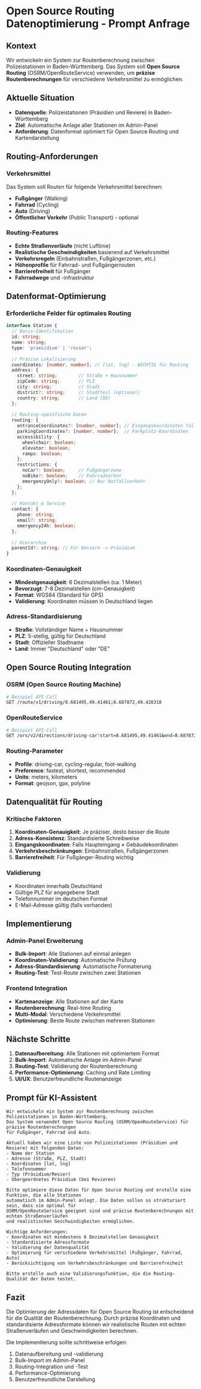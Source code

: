 # Open Source Routing Datenoptimierung - Prompt Anfrage

## Kontext
Wir entwickeln ein System zur Routenberechnung zwischen Polizeistationen in Baden-Württemberg. Das System soll **Open Source Routing** (OSRM/OpenRouteService) verwenden, um **präzise Routenberechnungen** für verschiedene Verkehrsmittel zu ermöglichen.

## Aktuelle Situation
- **Datenquelle**: Polizeistationen (Präsidien und Reviere) in Baden-Württemberg
- **Ziel**: Automatische Anlage aller Stationen im Admin-Panel
- **Anforderung**: Datenformat optimiert für Open Source Routing und Kartendarstellung

## Routing-Anforderungen

### Verkehrsmittel
Das System soll Routen für folgende Verkehrsmittel berechnen:
- **Fußgänger** (Walking)
- **Fahrrad** (Cycling)
- **Auto** (Driving)
- **Öffentlicher Verkehr** (Public Transport) - optional

### Routing-Features
- **Echte Straßenverläufe** (nicht Luftlinie)
- **Realistische Geschwindigkeiten** basierend auf Verkehrsmittel
- **Verkehrsregeln** (Einbahnstraßen, Fußgängerzonen, etc.)
- **Höhenprofile** für Fahrrad- und Fußgängerrouten
- **Barrierefreiheit** für Fußgänger
- **Fahrradwege** und -infrastruktur

## Datenformat-Optimierung

### Erforderliche Felder für optimales Routing

```typescript
interface Station {
  // Basis-Identifikation
  id: string;
  name: string;
  type: 'praesidium' | 'revier';
  
  // Präzise Lokalisierung
  coordinates: [number, number]; // [lat, lng] - WICHTIG für Routing
  address: {
    street: string;        // Straße + Hausnummer
    zipCode: string;       // PLZ
    city: string;          // Stadt
    district?: string;     // Stadtteil (optional)
    country: string;       // Land (DE)
  };
  
  // Routing-spezifische Daten
  routing: {
    entranceCoordinates?: [number, number]; // Eingangskoordinaten falls abweichend
    parkingCoordinates?: [number, number];  // Parkplatz-Koordinaten
    accessibility: {
      wheelchair: boolean;
      elevator: boolean;
      ramps: boolean;
    };
    restrictions: {
      noCar?: boolean;     // Fußgängerzone
      noBike?: boolean;    // Fahrradverbot
      emergencyOnly?: boolean; // Nur Notfallverkehr
    };
  };
  
  // Kontakt & Service
  contact: {
    phone: string;
    email?: string;
    emergency24h: boolean;
  };
  
  // Hierarchie
  parentId?: string; // Für Reviere -> Präsidium
}
```

### Koordinaten-Genauigkeit
- **Mindestgenauigkeit**: 6 Dezimalstellen (ca. 1 Meter)
- **Bevorzugt**: 7-8 Dezimalstellen (cm-Genauigkeit)
- **Format**: WGS84 (Standard für GPS)
- **Validierung**: Koordinaten müssen in Deutschland liegen

### Adress-Standardisierung
- **Straße**: Vollständiger Name + Hausnummer
- **PLZ**: 5-stellig, gültig für Deutschland
- **Stadt**: Offizieller Stadtname
- **Land**: Immer "Deutschland" oder "DE"

## Open Source Routing Integration

### OSRM (Open Source Routing Machine)
```bash
# Beispiel API-Call
GET /route/v1/driving/8.681495,49.41461;8.687872,49.420318
```

### OpenRouteService
```bash
# Beispiel API-Call
GET /ors/v2/directions/driving-car?start=8.681495,49.41461&end=8.687872,49.420318
```

### Routing-Parameter
- **Profile**: driving-car, cycling-regular, foot-walking
- **Preference**: fastest, shortest, recommended
- **Units**: meters, kilometers
- **Format**: geojson, gpx, polyline

## Datenqualität für Routing

### Kritische Faktoren
1. **Koordinaten-Genauigkeit**: Je präziser, desto besser die Route
2. **Adress-Konsistenz**: Standardisierte Schreibweise
3. **Eingangskoordinaten**: Falls Haupteingang ≠ Gebäudekoordinaten
4. **Verkehrsbeschränkungen**: Einbahnstraßen, Fußgängerzonen
5. **Barrierefreiheit**: Für Fußgänger-Routing wichtig

### Validierung
- Koordinaten innerhalb Deutschland
- Gültige PLZ für angegebene Stadt
- Telefonnummer im deutschen Format
- E-Mail-Adresse gültig (falls vorhanden)

## Implementierung

### Admin-Panel Erweiterung
- **Bulk-Import**: Alle Stationen auf einmal anlegen
- **Koordinaten-Validierung**: Automatische Prüfung
- **Adress-Standardisierung**: Automatische Formatierung
- **Routing-Test**: Test-Route zwischen zwei Stationen

### Frontend Integration
- **Kartenanzeige**: Alle Stationen auf der Karte
- **Routenberechnung**: Real-time Routing
- **Multi-Modal**: Verschiedene Verkehrsmittel
- **Optimierung**: Beste Route zwischen mehreren Stationen

## Nächste Schritte

1. **Datenaufbereitung**: Alle Stationen mit optimiertem Format
2. **Bulk-Import**: Automatische Anlage im Admin-Panel
3. **Routing-Test**: Validierung der Routenberechnung
4. **Performance-Optimierung**: Caching und Rate Limiting
5. **UI/UX**: Benutzerfreundliche Routenanzeige

## Prompt für KI-Assistent

```
Wir entwickeln ein System zur Routenberechnung zwischen Polizeistationen in Baden-Württemberg. 
Das System verwendet Open Source Routing (OSRM/OpenRouteService) für präzise Routenberechnungen 
für Fußgänger, Fahrrad und Auto.

Aktuell haben wir eine Liste von Polizeistationen (Präsidien und Reviere) mit folgenden Daten:
- Name der Station
- Adresse (Straße, PLZ, Stadt)
- Koordinaten [lat, lng]
- Telefonnummer
- Typ (Präsidium/Revier)
- Übergeordnetes Präsidium (bei Revieren)

Bitte optimiere diese Daten für Open Source Routing und erstelle eine Funktion, die alle Stationen 
automatisch im Admin-Panel anlegt. Die Daten sollen so strukturiert sein, dass sie optimal für 
OSRM/OpenRouteService geeignet sind und präzise Routenberechnungen mit echten Straßenverläufen 
und realistischen Geschwindigkeiten ermöglichen.

Wichtige Anforderungen:
- Koordinaten mit mindestens 6 Dezimalstellen Genauigkeit
- Standardisierte Adressformate
- Validierung der Datenqualität
- Optimierung für verschiedene Verkehrsmittel (Fußgänger, Fahrrad, Auto)
- Berücksichtigung von Verkehrsbeschränkungen und Barrierefreiheit

Bitte erstelle auch eine Validierungsfunktion, die die Routing-Qualität der Daten testet.
```

## Fazit

Die Optimierung der Adressdaten für Open Source Routing ist entscheidend für die Qualität der Routenberechnung. Durch präzise Koordinaten und standardisierte Adressformate können wir realistische Routen mit echten Straßenverläufen und Geschwindigkeiten berechnen.

Die Implementierung sollte schrittweise erfolgen:
1. Datenaufbereitung und -validierung
2. Bulk-Import im Admin-Panel
3. Routing-Integration und -Test
4. Performance-Optimierung
5. Benutzerfreundliche Darstellung 